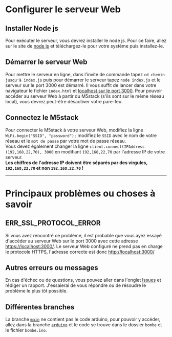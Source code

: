 # Configurer le serveur Web

  ## Installer Node js
  Pour exécuter le serveur, vous devrez installer le node js.
  Pour ce faire, allez sur le site de [node js](https://nodejs.org/en/download/) et téléchargez-le pour votre système puis installez-le.

  ## Démarrer le serveur Web
  Pour mettre le serveur en ligne, dans l'invite de commande tapez `cd chemin jusqu'à index.js` puis pour démarrer le serveur tapez `node index.js` et le serveur sur le port 3000 est démarré.
  Il vous suffit de lancer dans votre navigateur le fichier `index.html` et [localhost sur le port 3000](http://localhost:3000/).
  Pour pouvoir accéder au serveur Web à partir du M5stack (s'ils sont sur le même réseau local), vous devrez peut-être désactiver votre pare-feu.

  ## Connectez le M5stack
  Pour connecter le M5stack à votre serveur Web, modifiez la ligne `WiFi.begin("SSID", "password");` modifiez le `SSID` avec le nom de votre réseau et le `mot de passe` par votre mot de passe réseau.  
  Vous devez également changer la ligne `client.connect(IPAddress (192,168,22,70), 3000` en modifiant `192,168,22,70` par l'adresse IP de votre serveur.  
  __Les chiffres de l'adresse IP doivent être séparés par des virgules, `192,168,22,70` et non `192.168.22.70` !__

-----------------

# Principaux problèmes ou choses à savoir

  ## ERR_SSL_PROTOCOL_ERROR
  Si vous avez rencontré ce problème, il est probable que vous ayez essayé d'accéder au serveur Web sur le port 3000 avec cette adresse [https://localhost:3000/](https://localhost:3000/). Le serveur Web configuré ne prend pas en charge le protocole HTTPS, l'adresse correcte est donc [http://localhost:3000/](http://localhost:3000/)
  
  ## Autres erreurs ou messages
  En cas d'échec ou de questions, vous pouvez aller dans l'onglet [Issues](https://github.com/angerenage/SI_Ange/issues) et rédiger un rapport. J'essaierai de vous répondre ou de résoudre le problème le plus tôt possible.

  ## Différentes branches
  La branche [`main`](https://github.com/angerenage/SI_Ange/) ne contient pas le code arduino, pour pouvoir y accéder, allez dans la branche [`arduino`](https://github.com/angerenage/SI_Ange/tree/arduino) et le code se trouve dans le dossier `bombe` et le fichier `bombe.ino`.
